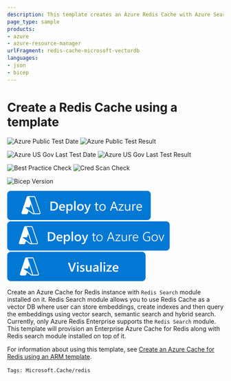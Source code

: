 ```yaml
---
description: This template creates an Azure Redis Cache with Azure Search module enabled to store and query embeddings for performing vector search using indexes.
page_type: sample
products:
- azure
- azure-resource-manager
urlFragment: redis-cache-microsoft-vectordb
languages:
- json
- bicep
---
```

# Create a Redis Cache using a template

![Azure Public Test Date](https://azurequickstartsservice.blob.core.windows.net/badges/quickstarts/microsoft.cache/redis-cache/PublicLastTestDate.svg)
![Azure Public Test Result](https://azurequickstartsservice.blob.core.windows.net/badges/quickstarts/microsoft.cache/redis-cache/PublicDeployment.svg)

![Azure US Gov Last Test Date](https://azurequickstartsservice.blob.core.windows.net/badges/quickstarts/microsoft.cache/redis-cache/FairfaxLastTestDate.svg)
![Azure US Gov Last Test Result](https://azurequickstartsservice.blob.core.windows.net/badges/quickstarts/microsoft.cache/redis-cache/FairfaxDeployment.svg)

![Best Practice Check](https://azurequickstartsservice.blob.core.windows.net/badges/quickstarts/microsoft.cache/redis-cache/BestPracticeResult.svg)
![Cred Scan Check](https://azurequickstartsservice.blob.core.windows.net/badges/quickstarts/microsoft.cache/redis-cache/CredScanResult.svg)

![Bicep Version](https://azurequickstartsservice.blob.core.windows.net/badges/quickstarts/microsoft.cache/redis-cache/BicepVersion.svg)

[![Deploy To Azure](https://raw.githubusercontent.com/Azure/azure-quickstart-templates/master/1-CONTRIBUTION-GUIDE/images/deploytoazure.svg?sanitize=true)](https://portal.azure.com/#create/Microsoft.Template/uri/https%3A%2F%2Fraw.githubusercontent.com%2FAzure%2Fazure-quickstart-templates%2Fmaster%2Fquickstarts%2Fmicrosoft.cache%2Fredis-cache%2Fazuredeploy.json)
[![Deploy To Azure US Gov](https://raw.githubusercontent.com/Azure/azure-quickstart-templates/master/1-CONTRIBUTION-GUIDE/images/deploytoazuregov.svg?sanitize=true)](https://portal.azure.us/#create/Microsoft.Template/uri/https%3A%2F%2Fraw.githubusercontent.com%2FAzure%2Fazure-quickstart-templates%2Fmaster%2Fquickstarts%2Fmicrosoft.cache%2Fredis-cache%2Fazuredeploy.json)
[![Visualize](https://raw.githubusercontent.com/Azure/azure-quickstart-templates/master/1-CONTRIBUTION-GUIDE/images/visualizebutton.svg?sanitize=true)](http://armviz.io/#/?load=https%3A%2F%2Fraw.githubusercontent.com%2FAzure%2Fazure-quickstart-templates%2Fmaster%2Fquickstarts%2Fmicrosoft.cache%2Fredis-cache%2Fazuredeploy.json)

Create an Azure Cache for Redis instance with `Redis Search` module installed on it. Redis Search module allows you to use Redis Cache as a vector DB where user can store embeddings, create indexes and then query the embeddings using vector search, semantic search and hybrid search. Currently, only Azure Redis Enterprise supports the `Redis Search` module. This template will provision an Enterprise Azure Cache for Redis along with Redis search module installed on top of it.

For information about using this template, see [Create an Azure Cache for Redis using an ARM template](https://azure.microsoft.com/documentation/articles/cache-redis-cache-arm-provision/).

`Tags: Microsoft.Cache/redis`

